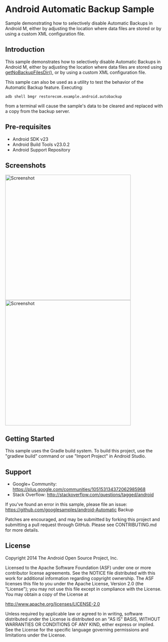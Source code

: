 
Android Automatic Backup Sample
===================================

Sample demonstrating how to selectively disable Automatic
          Backups in Android M, either by adjusting the location where data
          files are stored or by using a custom XML configuration file.

Introduction
------------

This sample demonstrates how to selectively disable Automatic Backups in Android M, either by
adjusting the location where data files are stored using [getNoBackupFilesDir()][1], or by using a
custom XML configuration file.

This sample can also be used as a utility to test the behavior of the Automatic Backup feature.
Executing:

    adb shell bmgr restorecom.example.android.autobackup

from a terminal will cause the sample's data to be cleared and replaced with a copy from the backup
server.

[1]: http://developers.google.com/reference/android/content/Context.html#getNoBackupFilesDir()

Pre-requisites
--------------

- Android SDK v23
- Android Build Tools v23.0.2
- Android Support Repository

Screenshots
-------------

<img src="screenshots/1-main.png" height="400" alt="Screenshot"/> <img src="screenshots/2-settings.png" height="400" alt="Screenshot"/> 

Getting Started
---------------

This sample uses the Gradle build system. To build this project, use the
"gradlew build" command or use "Import Project" in Android Studio.

Support
-------

- Google+ Community: https://plus.google.com/communities/105153134372062985968
- Stack Overflow: http://stackoverflow.com/questions/tagged/android

If you've found an error in this sample, please file an issue:
https://github.com/googlesamples/android-Automatic Backup

Patches are encouraged, and may be submitted by forking this project and
submitting a pull request through GitHub. Please see CONTRIBUTING.md for more details.

License
-------

Copyright 2014 The Android Open Source Project, Inc.

Licensed to the Apache Software Foundation (ASF) under one or more contributor
license agreements.  See the NOTICE file distributed with this work for
additional information regarding copyright ownership.  The ASF licenses this
file to you under the Apache License, Version 2.0 (the "License"); you may not
use this file except in compliance with the License.  You may obtain a copy of
the License at

http://www.apache.org/licenses/LICENSE-2.0

Unless required by applicable law or agreed to in writing, software
distributed under the License is distributed on an "AS IS" BASIS, WITHOUT
WARRANTIES OR CONDITIONS OF ANY KIND, either express or implied.  See the
License for the specific language governing permissions and limitations under
the License.
